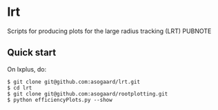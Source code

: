 # lrt
Scripts for producing plots for the large radius tracking (LRT) PUBNOTE

## Quick start

On lxplus, do:
```
$ git clone git@github.com:asogaard/lrt.git
$ cd lrt
$ git clone git@github.com:asogaard/rootplotting.git
$ python efficiencyPlots.py --show
```